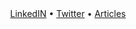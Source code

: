 
<p align="center">
  <br>
  <br>
  <a href="https://www.linkedin.com/in/lorenzo-battistela">LinkedIN</a> •
  <a href="https://twitter.com/Lorenzoowb">Twitter</a> •
  <a href="https://medium.com/@lorenzowbattistela">Articles</a> 
</p>

 <br>
